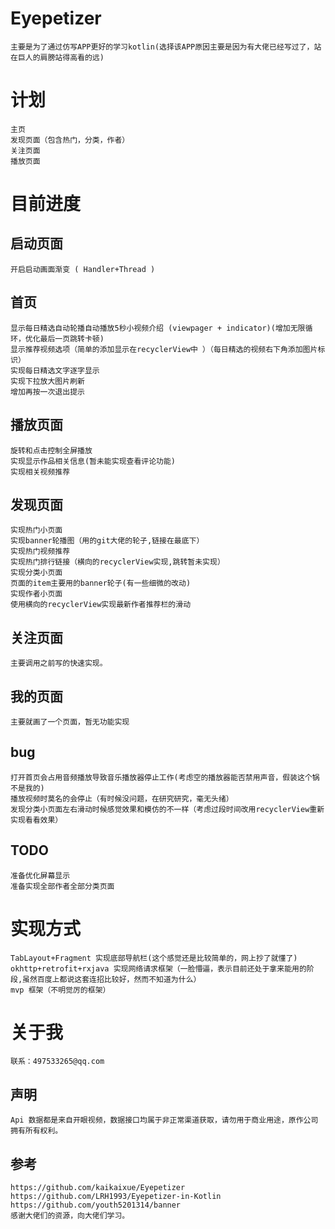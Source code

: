 
# Eyepetizer
    主要是为了通过仿写APP更好的学习kotlin(选择该APP原因主要是因为有大佬已经写过了，站在巨人的肩膀站得高看的远)

# 计划
    主页
    发现页面（包含热门，分类，作者）
    关注页面
    播放页面   
 
# 目前进度 

## 启动页面
    开启启动画面渐变 ( Handler+Thread )

## 首页
    显示每日精选自动轮播自动播放5秒小视频介绍 (viewpager + indicator)(增加无限循环，优化最后一页跳转卡顿)
    显示推荐视频选项（简单的添加显示在recyclerView中 ）（每日精选的视频右下角添加图片标识）
    实现每日精选文字逐字显示
    实现下拉放大图片刷新
    增加再按一次退出提示
## 播放页面
    旋转和点击控制全屏播放
    实现显示作品相关信息(暂未能实现查看评论功能)
    实现相关视频推荐
## 发现页面
    实现热门小页面
    实现banner轮播图（用的git大佬的轮子,链接在最底下）
    实现热门视频推荐
    实现热门排行链接（横向的recyclerView实现,跳转暂未实现）
    实现分类小页面
    页面的item主要用的banner轮子(有一些细微的改动)
    实现作者小页面
    使用横向的recyclerView实现最新作者推荐栏的滑动
## 关注页面
    主要调用之前写的快速实现。
## 我的页面
    主要就画了一个页面，暂无功能实现
## bug
    打开首页会占用音频播放导致音乐播放器停止工作(考虑空的播放器能否禁用声音，假装这个锅不是我的)
    播放视频时莫名的会停止（有时候没问题，在研究研究，毫无头绪）
    发现分类小页面左右滑动时候感觉效果和模仿的不一样（考虑过段时间改用recyclerView重新实现看看效果）
    
## TODO
    准备优化屏幕显示
    准备实现全部作者全部分类页面
   
# 实现方式
    TabLayout+Fragment 实现底部导航栏(这个感觉还是比较简单的，网上抄了就懂了)
    okhttp+retrofit+rxjava 实现网络请求框架（一脸懵逼，表示目前还处于拿来能用的阶段,虽然百度上都说这套连招比较好，然而不知道为什么）
    mvp 框架（不明觉厉的框架）
    
# 关于我
    联系：497533265@qq.com    
## 声明
    Api 数据都是来自开眼视频，数据接口均属于非正常渠道获取，请勿用于商业用途，原作公司拥有所有权利。
    
## 参考
    https://github.com/kaikaixue/Eyepetizer
    https://github.com/LRH1993/Eyepetizer-in-Kotlin
    https://github.com/youth5201314/banner
    感谢大佬们的资源，向大佬们学习。
